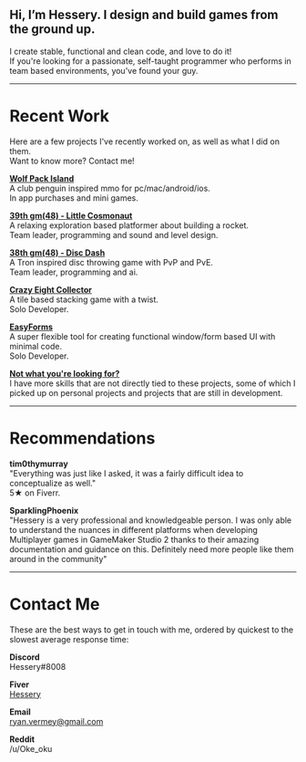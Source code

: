 ## Hi, I’m Hessery. I design and build games from the ground up.
I create stable, functional and clean code, and love to do it!  
If you're looking for a passionate, self-taught programmer who performs in team based environments, you've found your guy.

---

# Recent Work
Here are a few projects I've recently worked on, as well as what I did on them.  
Want to know more? Contact me!

[**Wolf Pack Island**](https://apps.apple.com/app/id1453048068)  
A club penguin inspired mmo for pc/mac/android/ios.  
In app purchases and mini games.

[**39th gm(48) - Little Cosmonaut**](https://gm48.net/game/1971/little-cosmonaut)  
A relaxing exploration based platformer about building a rocket.  
Team leader, programming and sound and level design.

[**38th gm(48) - Disc Dash**](https://gm48.net/game/1855/disc-dash)  
A Tron inspired disc throwing game with PvP and PvE.  
Team leader, programming and ai.

[**Crazy Eight Collector**](https://oke-oku.itch.io/crazy-eight-collector)  
A tile based stacking game with a twist.  
Solo Developer.

[**EasyForms**](https://marketplace.yoyogames.com/assets/10060/easyforms)  
A super flexible tool for creating functional window/form based UI with minimal code.  
Solo Developer.
  
[**Not what you're looking for?**](./other-skills.md)  
I have more skills that are not directly tied to these projects, some of which I picked up on personal projects and projects that are still in development.

---

# Recommendations

**tim0thymurray**  
"Everything was just like I asked, it was a fairly difficult idea to conceptualize as well."  
5★ on Fiverr.

**SparklingPhoenix**  
"Hessery is a very professional and knowledgeable person. I was only able to understand the nuances in different platforms when developing Multiplayer games in  GameMaker Studio 2 thanks to their amazing documentation and guidance on this. Definitely need more people like them around in the community"  

---

# Contact Me

These are the best ways to get in touch with me, ordered by quickest to the slowest average response time:

**Discord**  
Hessery#8008

**Fiver**  
[Hessery](https://www.fiverr.com/hessery/code-features-or-games-for-you-in-gamemaker-studio-2)

**Email**  
ryan.vermey@gmail.com

**Reddit**  
/u/Oke_oku
